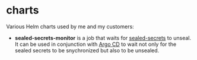 # charts
Various Helm charts used by me and my customers:

* **sealed-secrets-monitor** is a job that waits for [sealed-secrets](https://github.com/bitnami-labs/sealed-secrets) to unseal. It can be used in conjunction with [Argo CD](https://argo-cd.readthedocs.io/en/stable/) to wait not only for the sealed secrets to be snychronized but also to be unsealed.

